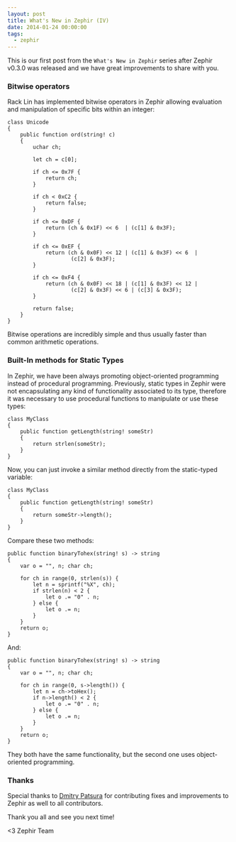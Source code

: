 ```yaml
---
layout: post
title: What's New in Zephir (IV)
date: 2014-01-24 00:00:00
tags:
  - zephir
---
```


This is our first post from the `What's New in Zephir` series after Zephir v0.3.0 was released and we have great improvements to share with you.

### Bitwise operators
Rack Lin has implemented bitwise operators in Zephir allowing evaluation and manipulation of specific bits within an integer:

```zep
class Unicode
{
    public function ord(string! c)
    {
        uchar ch;

        let ch = c[0];

        if ch <= 0x7F {
            return ch;
        }

        if ch < 0xC2 {
            return false;
        }

        if ch <= 0xDF {
            return (ch & 0x1F) << 6  | (c[1] & 0x3F);
        }

        if ch <= 0xEF {
            return (ch & 0x0F) << 12 | (c[1] & 0x3F) << 6  | 
                    (c[2] & 0x3F);
        }

        if ch <= 0xF4 {
            return (ch & 0x0F) << 18 | (c[1] & 0x3F) << 12 | 
                    (c[2] & 0x3F) << 6 | (c[3] & 0x3F);
        }

        return false;
    }
}
```

Bitwise operations are incredibly simple and thus usually faster than common arithmetic operations.

### Built-In methods for Static Types
In Zephir, we have been always promoting object-oriented programming instead of procedural programming. Previously, static types in Zephir were not encapsulating any kind of functionality associated to its type, therefore it was necessary to use procedural functions to manipulate or use these types:

```zep
class MyClass
{
    public function getLength(string! someStr)
    {
        return strlen(someStr);
    }
}
```

Now, you can just invoke a similar method directly from the static-typed variable:

```zep
class MyClass
{
    public function getLength(string! someStr)
    {
        return someStr->length();
    }
}
```

Compare these two methods:

```zep
public function binaryTohex(string! s) -> string
{
    var o = "", n; char ch;

    for ch in range(0, strlen(s)) {
        let n = sprintf("%X", ch);
        if strlen(n) < 2 {
            let o .= "0" . n;
        } else {
            let o .= n;
        }
    }
    return o;
}
```

And:

```zep
public function binaryTohex(string! s) -> string
{
    var o = "", n; char ch;

    for ch in range(0, s->length()) {
        let n = ch->toHex();
        if n->length() < 2 {
            let o .= "0" . n;
        } else {
            let o .= n;
        }
    }
    return o;
}
```

They both have the same functionality, but the second one uses object-oriented programming.

### Thanks
Special thanks to [Dmitry Patsura](https://github.com/ovr) for contributing fixes and improvements to Zephir as well to all contributors.

Thank you all and see you next time!


<3 Zephir Team